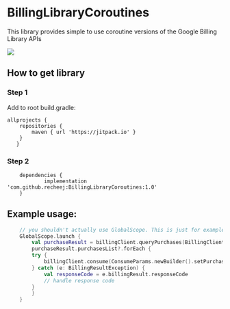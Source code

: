 # BillingLibraryCoroutines
This library provides simple to use coroutine versions of the Google Billing Library APIs

[![](https://jitpack.io/v/recheej/BillingLibraryCoroutines.svg)](https://jitpack.io/#recheej/BillingLibraryCoroutines)


## How to get library

### Step 1

Add to root build.gradle:

```
allprojects {
   	repositories {
   		maven { url 'https://jitpack.io' }
   	}
   }
```

### Step 2

```
	dependencies {
	        implementation 'com.github.recheej:BillingLibraryCoroutines:1.0'
	}
```

## Example usage:

```kotlin
	// you shouldn't actually use GlobalScope. This is just for example.
	GlobalScope.launch {
	    val purchaseResult = billingClient.queryPurchases(BillingClient.SkuType.INAPP)
	    purchaseResult.purchasesList?.forEach {
		try {
		    billingClient.consume(ConsumeParams.newBuilder().setPurchaseToken(it.purchaseToken).build())
		} catch (e: BillingResultException) {
		    val responseCode = e.billingResult.responseCode
		    // handle response code
		}
	    }
	}
```
